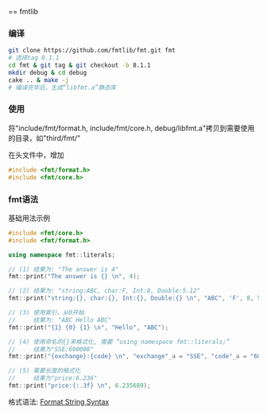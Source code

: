 == fmtlib

### 编译

```sh
git clone https://github.com/fmtlib/fmt.git fmt
# 选择tag 8.1.1
cd fmt & git tag & git checkout -b 8.1.1 
mkdir debug & cd debug
cake .. & make -j
# 编译完毕后，生成“libfmt.a”静态库
```

### 使用
将"include/fmt/format.h, include/fmt/core.h, debug/libfmt.a"拷贝到需要使用的目录，如"third/fmt/" <br/>

在头文件中，增加
```cpp
#include <fmt/format.h>
#include <fmt/core.h>
```

### fmt语法

基础用法示例
```cpp
#include <fmt/core.h>
#include <fmt/format.h>

using namespace fmt::literals;

// (1) 结果为: "The answer is 4"
fmt::print("The answer is {} \n", 4);

// (2) 结果为: "string:ABC, char:F, Int:8, Double:5.12"
fmt::print("string:{}, char:{}, Int:{}, Double:{} \n", "ABC", 'F', 8, 5.12);

// (3) 使用索引，从0开始
//     结果为: "ABC Hello ABC"
fmt::print("{1} {0} {1} \n", "Hello", "ABC");

// (4) 使用命名的{}来格式化, 需要 “using namespace fmt::literals;”
//     结果为"SSE:600008"
fmt::print("{exchange}:{code} \n", "exchange"_a = "SSE", "code"_a = "600008");

// (5) 需要长度的格式化
//     结果为"price:6.236"
fmt::print("price:{:.3f} \n", 6.235689);

```

格式语法: [Format String Syntax](https://fmt.dev/latest/syntax.html)


